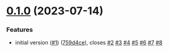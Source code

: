 # [0.1.0](https://github.com/input-output-hk/atala-automation/compare/atala-automation-v0.0.1...atala-automation-v0.1.0) (2023-07-14)


### Features

* initial version ([#1](https://github.com/input-output-hk/atala-automation/issues/1)) ([759d4ce](https://github.com/input-output-hk/atala-automation/commit/759d4ce0885ba294ee73f8480c2611b3d07379b3)), closes [#2](https://github.com/input-output-hk/atala-automation/issues/2) [#3](https://github.com/input-output-hk/atala-automation/issues/3) [#4](https://github.com/input-output-hk/atala-automation/issues/4) [#5](https://github.com/input-output-hk/atala-automation/issues/5) [#6](https://github.com/input-output-hk/atala-automation/issues/6) [#7](https://github.com/input-output-hk/atala-automation/issues/7) [#8](https://github.com/input-output-hk/atala-automation/issues/8)
